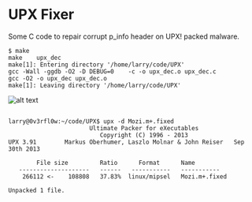# UPX Fixer

Some C code to repair corrupt p_info header on UPX! packed malware.

```
$ make
make 	upx_dec	
make[1]: Entering directory '/home/larry/code/UPX'
gcc -Wall -ggdb -O2 -D DEBUG=0    -c -o upx_dec.o upx_dec.c
gcc -O2 -o upx_dec upx_dec.o
make[1]: Leaving directory '/home/larry/code/UPX'
```


![alt text](https://raw.githubusercontent.com/lcashdol/UPX/main/upx_dec.jpg "upx_dec output")



```

larry@0v3rfl0w:~/code/UPX$ upx -d Mozi.m+.fixed 
                       Ultimate Packer for eXecutables
                          Copyright (C) 1996 - 2013
UPX 3.91        Markus Oberhumer, Laszlo Molnar & John Reiser   Sep 30th 2013

        File size         Ratio      Format      Name
   --------------------   ------   -----------   -----------
    266112 <-    108808   37.83%  linux/mipsel   Mozi.m+.fixed

Unpacked 1 file.

```
